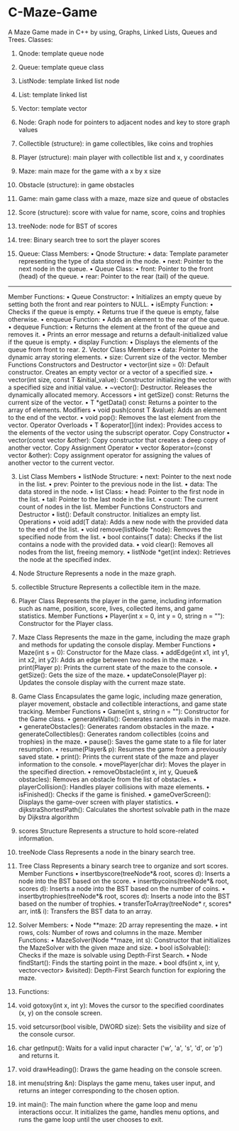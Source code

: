 # C-Maze-Game
A Maze Game made in C++ by using, Graphs, Linked Lists, Queues and Trees.
Classes:
1.	Qnode: template queue node
2.	Queue: template queue class
3.	ListNode: template linked list node
4.	List: template linked list
5.	Vector: template vector
6.	Node: Graph node for pointers to adjacent nodes and key to store graph values
7.	Collectible (structure): in game collectibles, like coins and trophies
8.	Player (structure): main player with collectible list and x, y coordinates
9.	Maze: main maze for the game with a x by x size
10.	Obstacle (structure): in game obstacles
11.	Game: main game class with a maze, maze size and queue of obstacles	
12.	Score (structure): score with value for name, score, coins and trophies
13.	treeNode: node for BST of scores
14.	tree: Binary search tree to sort the player scores

1.	Queue:
Class Members:
•	Qnode Structure:
•	data: Template parameter representing the type of data stored in the node.
•	next: Pointer to the next node in the queue.
•	Queue Class:
•	front: Pointer to the front (head) of the queue.
•	rear: Pointer to the rear (tail) of the queue.
________________________________________

Member Functions:
•	Queue Constructor:
•	Initializes an empty queue by setting both the front and rear pointers to NULL.
•	isEmpty Function:
•	Checks if the queue is empty.
•	Returns true if the queue is empty, false otherwise.
•	enqueue Function:
•	Adds an element to the rear of the queue.
•	dequeue Function:
•	Returns the element at the front of the queue and removes it.
•	Prints an error message and returns a default-initialized value if the queue is empty.
•	display Function:
•	Displays the elements of the queue from front to rear.
2.	Vector
Class Members
•	data: Pointer to the dynamic array storing elements.
•	size: Current size of the vector.
Member Functions
Constructors and Destructor
•	vector(int size = 0): Default constructor. Creates an empty vector or a vector of a specified size.
•	vector(int size, const T &initial_value): Constructor initializing the vector with a specified size and initial value.
•	~vector(): Destructor. Releases the dynamically allocated memory.
Accessors
•	int getSize() const: Returns the current size of the vector.
•	T *getData() const: Returns a pointer to the array of elements.
Modifiers
•	void push(const T &value): Adds an element to the end of the vector.
•	void pop(): Removes the last element from the vector.
Operator Overloads
•	T &operator[](int index): Provides access to the elements of the vector using the subscript operator.
Copy Constructor
•	vector(const vector &other): Copy constructor that creates a deep copy of another vector.
Copy Assignment Operator
•	vector &operator=(const vector &other): Copy assignment operator for assigning the values of another vector to the current vector.

3.	List 
Class Members
•	listNode Structure:
•	next: Pointer to the next node in the list.
•	prev: Pointer to the previous node in the list.
•	data: The data stored in the node.
•	list Class:
•	head: Pointer to the first node in the list.
•	tail: Pointer to the last node in the list.
•	count: The current count of nodes in the list.
Member Functions
Constructors and Destructor
•	list(): Default constructor. Initializes an empty list.
Operations
•	void add(T data): Adds a new node with the provided data to the end of the list.
•	void remove(listNode<T> *node): Removes the specified node from the list.
•	bool contains(T data): Checks if the list contains a node with the provided data.
•	void clear(): Removes all nodes from the list, freeing memory.
•	listNode<T> *get(int index): Retrieves the node at the specified index.

4.	Node Structure
Represents a node in the maze graph.
5.	collectible Structure
Represents a collectible item in the maze.
6.	Player Class
Represents the player in the game, including information such as name, position, score, lives, collected items, and game statistics.
Member Functions
•	Player(int x = 0, int y = 0, string n = ""): Constructor for the Player class.
7.	Maze Class
Represents the maze in the game, including the maze graph and methods for updating the console display.
Member Functions
•	Maze(int s = 0): Constructor for the Maze class.
•	addEdge(int x1, int y1, int x2, int y2): Adds an edge between two nodes in the maze.
•	print(Player p): Prints the current state of the maze to the console.
•	getSize(): Gets the size of the maze.
•	updateConsole(Player p): Updates the console display with the current maze state.

8.	Game Class
Encapsulates the game logic, including maze generation, player movement, obstacle and collectible interactions, and game state tracking.
Member Functions
•	Game(int s, string n = ""): Constructor for the Game class.
•	generateWalls(): Generates random walls in the maze.
•	generateObstacles(): Generates random obstacles in the maze.
•	generateCollectibles(): Generates random collectibles (coins and trophies) in the maze.
•	pause(): Saves the game state to a file for later resumption.
•	resume(Player& p): Resumes the game from a previously saved state.
•	print(): Prints the current state of the maze and player information to the console.
•	movePlayer(char dir): Moves the player in the specified direction.
•	removeObstacle(int x, int y, Queue<obstacle>& obstacles): Removes an obstacle from the list of obstacles.
•	playerCollision(): Handles player collisions with maze elements.
•	isFinished(): Checks if the game is finished.
•	gameOverScreen(): Displays the game-over screen with player statistics.
•	dijkstraShortestPath(): Calculates the shortest solvable path in the maze by Dijkstra algorithm

9.	scores Structure
Represents a structure to hold score-related information.
10. treeNode Class
Represents a node in the binary search tree.
10.	Tree Class
Represents a binary search tree to organize and sort scores.
Member Functions
•	insertbyscore(treeNode*& root, scores d): Inserts a node into the BST based on the score.
•	insertbycoins(treeNode*& root, scores d): Inserts a node into the BST based on the number of coins.
•	insertbytrophies(treeNode*& root, scores d): Inserts a node into the BST based on the number of trophies.
•	transferToArray(treeNode* r, scores* arr, int& i): Transfers the BST data to an array.

11.	Solver
Members:
•	Node **maze: 2D array representing the maze.
•	int rows, cols: Number of rows and columns in the maze.
Member Functions:
•	MazeSolver(Node **maze, int s): Constructor that initializes the MazeSolver with the given maze and size.
•	bool isSolvable(): Checks if the maze is solvable using Depth-First Search.
•	Node findStart(): Finds the starting point in the maze.
•	bool dfs(int x, int y, vector<vector<bool>> &visited): Depth-First Search function for exploring the maze.

12.	Functions: 
1.	void gotoxy(int x, int y): Moves the cursor to the specified coordinates (x, y) on the console screen.
2.	void setcursor(bool visible, DWORD size): Sets the visibility and size of the console cursor.
3.	char getInput(): Waits for a valid input character ('w', 'a', 's', 'd', or 'p') and returns it.
4.	void drawHeading(): Draws the game heading on the console screen.
5.	int menu(string &n): Displays the game menu, takes user input, and returns an integer corresponding to the chosen option.
6.	int main(): The main function where the game loop and menu interactions occur. It initializes the game, handles menu options, and runs the game loop until the user chooses to exit.
